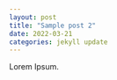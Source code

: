 ```yaml
---
layout: post
title: "Sample post 2"
date: 2022-03-21
categories: jekyll update
---
```


Lorem Ipsum.
